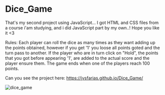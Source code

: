 # Dice_Game
That's my second project using JavaScript... I got HTML and CSS files from a course i'am studying, and i did JavaScript part by my own..! Hope you like it &lt;3

Rules: Each player can roll the dice as many times as they want adding up the points obtained, however if you get '1' you loose all points goted and the turn pass to another. If the player who are in turn click on "Hold", the points that you got before appearing '1', are added to the actual score and the player ensure them. The game ends when one of the players reach 100 points.

Can you see the project here:
https://jvsfarias.github.io/Dice_Game/

![dice_game](https://user-images.githubusercontent.com/101264734/173235345-c657a750-c6a6-4cec-bde3-66fad83be854.PNG)
